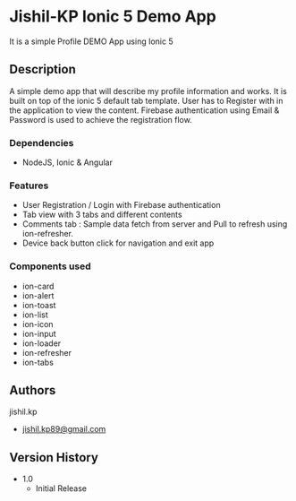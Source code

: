 # Jishil-KP Ionic 5 Demo App 

It is a simple Profile DEMO App using Ionic 5

## Description

A simple demo app that will describe my profile information and works. It is built on top of the ionic 5 default tab template. User has to Register with in the application to view the content. Firebase authentication using Email & Password is used to achieve the registration flow.

### Dependencies

* NodeJS, Ionic & Angular

### Features
* User Registration / Login with  Firebase authentication
* Tab view with 3 tabs and different contents
* Comments tab : Sample data fetch from server and Pull to refresh using ion-refresher.
* Device back button click for navigation and exit app

### Components used
* ion-card
* ion-alert
* ion-toast
* ion-list
* ion-icon
* ion-input
* ion-loader
* ion-refresher
* ion-tabs


## Authors

jishil.kp
* jishil.kp89@gmail.com

## Version History

* 1.0
    * Initial Release

